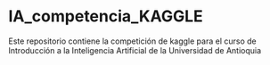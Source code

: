 # IA_competencia_KAGGLE
Este repositorio contiene la competición de kaggle para el curso de Introducción a la Inteligencia Artificial de la Universidad de Antioquia
